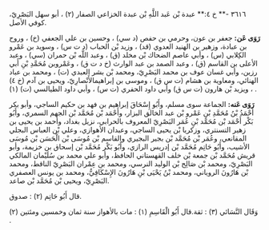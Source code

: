 ٣٦١٦ -** خ ٤:** عبدة بْن عَبد اللَّهِ بْن عبدة الخزاعي الصفار (٢) ، أبو سهل البَصْرِيّ، كوفي الأصل.

**رَوَى عَن:** جعفر بن عون، وحرمي بن حفص (د سي) ، وحسين بن علي الجعفي (خ) ، وروح بن عبادة، وزهير بن الهنيد العدوي (قد) ، وزيد بْن الحباب (د ت س) ، وسويد بن عَمْرو الكِلابي (س) ، وأبي عاصم الضحاك بْن مخلد (ق) ، وعبد اللَّه بْن حمران (سي) ، وعبد الأعلى بن القاسم (ق) ، وعبد الصمد بن عبد الوارث (خ د ت ق) ، وعَمْروبن مُحَمَّدِ بْنِ أَبي رزين، وأبي غسان عوف بن محمد البَصْرِيّ، ومحمد بْن بشر العبدي (ت) ، ومحمد بن عباد الهنائي، ومعاوية بن هشام (ت س ق) ، وموسى بن إبراهيمالأَنْصارِيّ، ويحيى بن آدم (خ ٤) ، ويزيد بْن هارون (ت س ق) وأبي داود الحفري (ت س) ، وأبي داود الطيالسي (ت) (١) .

**رَوَى عَنه:** الجماعة سوى مسلم، وأَبُو إِسْحَاقَ إبراهيم بن فهد بن حكيم الساجي، وأبو بكر أَحْمَدُ بْنُ مُحَمَّدِ بْنِ عَمْرو بْن عبد الخالق البزار، وأَحْمَد بْن مُحَمَّد بْن الجهم السمري، وأَبُو بَكْر أَحْمَد بْن مُحَمَّد بْنِ عُمَر البَصْرِيّ المعروف بالحرابي، نزيل بغداد، وأحمد بن يحيى بن زهير التسنتري، وزكريا بْن يحيى الساجي، وعبدان الأهوازي، وعلي بْن العباس البجلي المقانعي، وعُمَر بْن مُحَمَّد بْن بجير البجيري والقاسم بْن مُوسَى بْن الْحَسَن بْن مُوسَى الأشيب، وأَبُو حَاتِم مُحَمَّد بْن إدريس الرازي، وأَبُو بَكْر مُحَمَّد بْن إسحاق بن خزيمة، وأبو قريش مُحَمَّد بْن جمعة بْن خلف القهستاني الحافظ، وأبو علي محمد بن سُلَيْمان المالكي البَصْرِيّ، ومحمد بْن صَالِح بْن الوليد النرسي، ومحمد بن عِمْران البَصْرِيّ الناقط، ومحمد بْن هَارُونَ الروياني، ومحمد بْنُ يَحْيَى بْنِ هَارُونَ الإِسْكَافِيُّ، ومحمد بن يونس العصفري البَصْرِيّ، ويحيى بْن مُحَمَّد بْن صاعد.

قال أَبُو حَاتِم (٢) : صدوق.

وَقَال النَّسَائي (٣) : ثقة.قال أَبُو الْقَاسِمِ (١) : مات بالأهواز سنة ثمان وخمسين ومئتين (٢) .